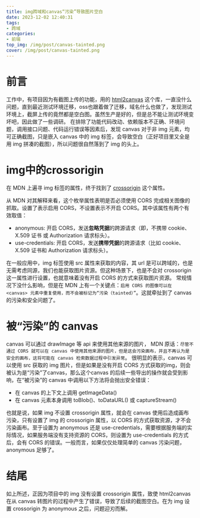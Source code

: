 ```yaml
---
title: img跨域和canvas“污染”导致图片空白
date: 2023-12-02 12:40:31
tags:
- 跨域
categories:
- 前端
top_img: /img/post/canvas-tainted.png
cover: /img/post/canvas-tainted.png
---
```


# 前言
工作中，有项目因为有截图上传的功能，用的 [html2canvas](https://www.npmjs.com/package/html2canvas) 这个库，一直没什么问题，直到最近测试环境迁移，oss也跟着做了迁移，域名什么也做了，发现测试环境上，截屏上传的竟然都是空白图。虽然生产是好的，但是总不能让测试环境变坏吧，因此做了一些调研。
在排除了功能代码改动、依赖版本不正确、环境问题，调用接口问题、代码运行错误等因素后，发现 canvas 对于非 img 元素，均可正确截图，只是嵌入 canvas 中的 img 标签，会导致空白（正好项目里又全是用 img 拼凑的截图），所以问题很自然落到了 img 的头上。

# img中的crossorigin
在 MDN 上遍寻 img 标签的属性，终于找到了 [crossorigin](https://developer.mozilla.org/zh-CN/docs/Web/HTML/Element/img#crossorigin) 这个属性。

从 MDN 对其解释来看，这个枚举属性表明是否必须使用 CORS 完成相关图像的抓取。设置了表示启用 CORS，不设置表示不开启 CORS。其中该属性有两个有效取值：
+ anonymous: 开启 CORS，发送**忽略凭据**的跨源请求（即，不携带 cookie、X.509 证书 或 Authorization 请求标头）。
+ use-credentials: 开启 CORS，发送**携带凭据**的跨源请求（比如 cookie、X.509 证书和 Authorization 请求标头）。

在一般应用中，img 标签使用 src 属性来获取的内容，其 url 是可以跨域的，也是无需考虑同源，我们也能获取图片资源。但这种场景下，也是不会对 crossorigin 这一属性进行设置，也就意味着没有开启 CORS 的方式来获取图片资源。
常规情况下没什么影响，但是在 MDN 上有一个关键点：`启用 CORS 的图像可以在 <canvas> 元素中重复使用，而不会被标记为“污染（tainted）”`。这就牵扯到了 canvas 的污染和安全问题了。

# 被“污染”的 canvas
canvas 可以通过 drawImage 等 api 来使用其他来源的图片，
MDN 原话：`尽管不通过 CORS 就可以在 canvas 中使用其他来源的图片，但是这会污染画布，并且不再认为是安全的画布，这将可能在 canvas 检索数据过程中引发异常`。
很明显的表示，canvas 可以使用 src 获取的 img 图片，但是如果是没有开启 CORS 方式获取的img，则会被认为是“污染”了canvas，那么这个canvas 的后续一些导出的操作就会受到影响，在“被污染”的 canvas 中调用以下方法将会抛出安全错误：
+ 在 canvas 的上下文上调用 getImageData()
+ 在 canvas 元素本身调用 toBlob()、toDataURL() 或 captureStream()

也就是说，如果 img 不设置 crossorigin 属性，就会在 canvas 使用后造成画布污染，只有设置了 img 的 crossorigin 属性，以 CORS 的方式获取资源，才不会污染画布。至于设置为 anonymous 还是 use-credentials，需要根据服务端的实际情况，如果服务端没有支持资源的 CORS，则设置为 use-credentials 的方式后，会有 CORS 的错误。一般而言，如果仅仅处理简单的 canvas 污染问题，anonymous 足够了。

# 结尾
如上所述，正因为项目中的 img 没有设置 crossorigin 属性，致使 html2canvas 在从 canvas 转图片的过程中产生了错误，导致了后续的截图空白。在为 img 设置 crossorigin 为 anonymous 之后，问题迎刃而解。
